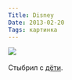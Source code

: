 ```yaml
---
Title: Disney
Date: 2013-02-20
Tags: картинка
---
```


<div class="text"><img src="https://dl.dropbox.com/u/140528/site/chelyabinsk-disney.gif" /><br /><br />
Стыбрил с <a href="http://hahahahah.d3.ru/comments/417176">дёти</a>.</div>